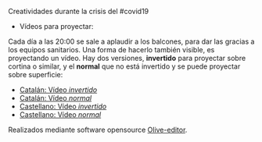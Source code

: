 Creatividades durante la crisis del #covid19
* Vídeos para proyectar:

Cada día a las 20:00 se sale a aplaudir a los balcones, para dar las gracias a los equipos sanitarios. Una forma de hacerlo también visible, es proyectando un vídeo. Hay dos versiones, **invertido** para proyectar sobre cortina o similar, y el **normal** que no está invertido y se puede proyectar sobre superficie:
- [Catalán: Vídeo *invertido*](https://github.com/akirasan/covid19/blob/master/gracies4_cat_invert.mkv)
- [Catalán: Vídeo *normal*](https://github.com/akirasan/covid19/blob/master/gracies4_cat_normal.mkv)
- [Castellano: Vídeo *invertido*](https://github.com/akirasan/covid19/blob/master/gracies4_cas_invert.mkv)
- [Castellano: Vídeo *normal*](https://github.com/akirasan/covid19/blob/master/gracies4_cas_normal.mkv)

Realizados mediante software opensource [Olive-editor](https://www.olivevideoeditor.org/).
